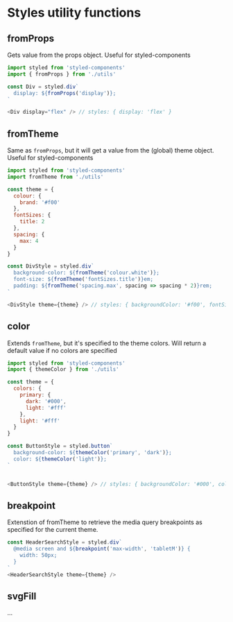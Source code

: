 # Styles utility functions

## fromProps

Gets value from the props object. Useful for styled-components

```js static
import styled from 'styled-components'
import { fromProps } from './utils'

const Div = styled.div`
  display: ${fromProps('display')};
`

<Div display="flex" /> // styles: { display: 'flex' }
```

## fromTheme

Same as `fromProps`, but it will get a value from the (global) theme object. Useful for styled-components

```js static
import styled from 'styled-components'
import fromTheme from './utils'

const theme = {
  colour: {
    brand: '#f00'
  },
  fontSizes: {
    title: 2
  },
  spacing: {
    max: 4
  }
}

const DivStyle = styled.div`
  background-color: ${fromTheme('colour.white')};
  font-size: ${fromTheme('fontSizes.title')}em;
  padding: ${fromTheme('spacing.max', spacing => spacing * 2)}rem;
`

<DivStyle theme={theme} /> // styles: { backgroundColor: '#f00', fontSize: '2em', padding: '8rem' }
```

## color

Extends `fromTheme`, but it's specified to the theme colors. Will return a default value if no colors are specified

```js static
import styled from 'styled-components'
import { themeColor } from './utils'

const theme = {
  colors: {
    primary: {
      dark: '#000',
      light: '#fff'
    },
    light: '#fff'
  }
}

const ButtonStyle = styled.button`
  background-color: ${themeColor('primary', 'dark')};
  color: ${themeColor('light')};
`


<ButtonStyle theme={theme} /> // styles: { backgroundColor: '#000', color: '#fff' }
```

## breakpoint
Extenstion of fromTheme to retrieve the media query breakpoints as specified for the current theme.

```js static
const HeaderSearchStyle = styled.div`
  @media screen and ${breakpoint('max-width', 'tabletM')} {
    width: 50px;
  }
`
<HeaderSearchStyle theme={theme} />
```


## svgFill

...
